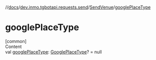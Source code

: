 //[docs](../../../index.md)/[dev.inmo.tgbotapi.requests.send](../index.md)/[SendVenue](index.md)/[googlePlaceType](google-place-type.md)



# googlePlaceType  
[common]  
Content  
val [googlePlaceType](google-place-type.md): [GooglePlaceType](../../dev.inmo.tgbotapi.types/index.md#%5Bdev.inmo.tgbotapi.types%2FGooglePlaceType%2F%2F%2FPointingToDeclaration%2F%5D%2FClasslikes%2F625018081)? = null  



